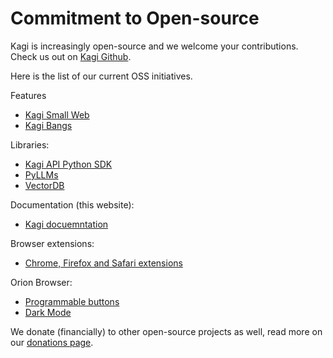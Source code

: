# Commitment to Open-source

Kagi is increasingly open-source and we welcome your contributions. Check us out on [Kagi Github](https://github.com/kagisearch).

Here is the list of our current OSS initiatives.

Features
- [Kagi Small Web](https://github.com/kagisearch/smallweb)
- [Kagi Bangs](https://github.com/kagisearch/bangs)
  
Libraries:
- [Kagi API Python SDK](https://github.com/kagisearch/kagiapi)
- [PyLLMs](https://github.com/kagisearch/pyllms)
- [VectorDB](https://github.com/kagisearch/vectordb)
 
Documentation (this website):

- [Kagi docuemntation](https://github.com/kagisearch/kagi-docs)

Browser extensions:

- [Chrome, Firefox and Safari extensions](https://github.com/kagisearch/browser_extensions)

Orion Browser:
- [Programmable buttons](https://github.com/OrionBrowser/ProgrammableButtons)
- [Dark Mode](https://github.com/OrionBrowser/DarkMode)

We donate (financially) to other open-source projects as well, read more on our [donations page](../company/donations.md).
